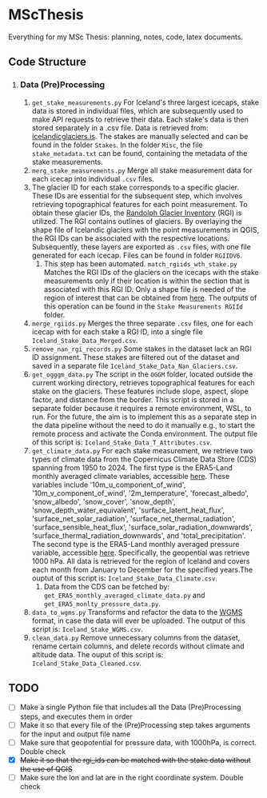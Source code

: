 # MScThesis

Everything for my MSc Thesis: planning, notes, code, latex documents.

## Code Structure

1. ### Data (Pre)Processing

   1. ```get_stake_measurements.py```
      For Iceland's three largest icecaps, stake data is stored in individual files, which are subsequently used to make API requests to retrieve their data. Each stake's data is then stored separately in a .csv file. Data is retrieved from: [icelandicglaciers.is](https://icelandicglaciers.is/#/page/map). The stakes are manually selected and can be found in the folder ```Stakes```. In the folder ```Misc```, the file ```stake_metadata.txt``` can be found, containing the metadata of the stake measurements.
   2. ```merg_stake_measurements.py``` Merge all stake measurement data for each icecap into individual `.csv` files.
   3. The glacier ID for each stake corresponds to a specific glacier. These  IDs are essential for the subsequent step, which involves retrieving  topographical features for each point measurement. To obtain these  glacier IDs, the [Randolph Glacier Inventory](https://www.glims.org/RGI/) (RGI) is utilized. The RGI  contains outlines of glaciers. By overlaying the shape file of Icelandic  glaciers with the point measurements in QGIS, the RGI IDs can be  associated with the respective locations. Subsequently, these layers are  exported as `.csv` files, with one file generated for each icecap. Files can be found in folder ```RGIIDV6```.
      1. This step has been automated. ```match_rgiids_wth_stake.py``` Matches the RGI IDs of the glaciers on the icecaps with the stake measurements only if their location is within the section that is associated with this RGI ID. Only a shape file is needed of the region of interest that can be obtained from [here](https://daacdata.apps.nsidc.org/pub/DATASETS/nsidc0770_rgi_v6/). The outputs of this operation can be found in the ```Stake Measurements RGIId``` folder.
   4. ```merge_rgiids.py``` Merges the three separate ```.csv``` files, one for each icecap with for each stake a RGI ID, into a single file ```Iceland_Stake_Data_Merged.csv```.
   5. ```remove_nan_rgi_records.py``` Some stakes in the dataset lack an RGI ID assignment. These stakes are filtered out of the dataset and saved in a separate file ```Iceland_Stake_Data_Nan_Glaciers.csv```.
   6. ```get_ogggm_data.py``` The script in the ```OGGM``` folder, located outside the current working  directory, retrieves topographical features for each stake on the  glaciers. These features include slope, aspect, slope factor, and  distance from the border. This script is stored in a separate folder because it requires a remote environment, WSL, to run. For the future, the aim is to implement this as a separate step in the data pipeline without the need to do it manually e.g., to start the remote process and activate the Conda environment. The output file of this script is: ```Iceland_Stake_Data_T_Attributes.csv```.
   7. ```get_climate_data.py``` For each stake measurement, we retrieve two types of climate data from  the Copernicus Climate Data Store (CDS) spanning from 1950 to 2024. The  first type is the ERA5-Land monthly averaged climate variables,  accessible [here](https://cds.climate.copernicus.eu/cdsapp#!/dataset/reanalysis-era5-land-monthly-means?tab=overview).  These variables include '10m\_u\_component\_of\_wind', '10m\_v\_component\_of\_wind', '2m\_temperature', 'forecast\_albedo', 'snow\_albedo', 'snow\_cover', 'snow\_depth', 'snow\_depth\_water\_equivalent', 'surface\_latent\_heat\_flux', 'surface\_net\_solar\_radiation', 'surface\_net\_thermal\_radiation',  'surface\_sensible\_heat\_flux', 'surface\_solar\_radiation\_downwards', 'surface\_thermal\_radiation\_downwards', and 'total\_precipitation'. The second type is the ERA5-Land monthly averaged pressure variable, accessible [here](https://cds.climate.copernicus.eu/cdsapp#!/dataset/reanalysis-era5-pressure-levels-monthly-means?tab=overview). Specifically, the geopential was retrieve 1000 hPa. All data is retrieved for the region of Iceland and covers each month from January to December for the specified years.The ouptut of this script is: ```Iceland_Stake_Data_Climate.csv```.
      1. Data from the CDS can be fetched by: ```get_ERA5_monthly_averaged_climate_data.py``` and ```get_ERA5_monlty_pressure_data.py```.
   8. ```data_to_wgms.py``` Transforms and refactor the data to the [WGMS](https://wgms.ch/) format, in case the data will ever be uploaded. The output of this script is: ```Iceland_Stake_WGMS.csv```.
   9. ```clean_data.py``` Remove unnecessary columns from the dataset, rename certain columns, and delete records without climate and altitude data. The ouput of this script is: ```Iceland_Stake_Data_Cleaned.csv```.

## TODO

* [ ]  Make a single Python file that includes all the Data (Pre)Processing steps, and executes them in order
* [ ]  Make it so that every file of the (Pre)Processing step takes arguments for the input and output file name
* [ ]  Make sure that geopotential for pressure data, with 1000hPa, is correct. Double check
* [X]  ~~Make it so that the rgi_ids can be matched with the stake data without the use of QGIS~~
* [ ]  Make sure the lon and lat are in the right coordinate system. Double check
